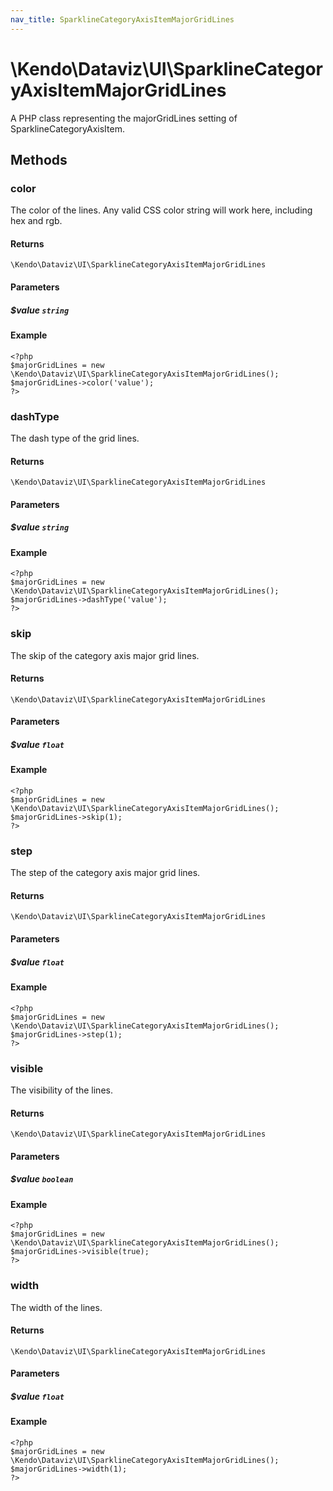 ```yaml
---
nav_title: SparklineCategoryAxisItemMajorGridLines
---
```


# \Kendo\Dataviz\UI\SparklineCategoryAxisItemMajorGridLines

A PHP class representing the majorGridLines setting of SparklineCategoryAxisItem.


## Methods

### color
The color of the lines. Any valid CSS color string will work here, including hex and rgb.

#### Returns
`\Kendo\Dataviz\UI\SparklineCategoryAxisItemMajorGridLines`

#### Parameters

##### $value `string`



#### Example 
    <?php
    $majorGridLines = new \Kendo\Dataviz\UI\SparklineCategoryAxisItemMajorGridLines();
    $majorGridLines->color('value');
    ?>

### dashType
The dash type of the grid lines.

#### Returns
`\Kendo\Dataviz\UI\SparklineCategoryAxisItemMajorGridLines`

#### Parameters

##### $value `string`



#### Example 
    <?php
    $majorGridLines = new \Kendo\Dataviz\UI\SparklineCategoryAxisItemMajorGridLines();
    $majorGridLines->dashType('value');
    ?>

### skip
The skip of the category axis major grid lines.

#### Returns
`\Kendo\Dataviz\UI\SparklineCategoryAxisItemMajorGridLines`

#### Parameters

##### $value `float`



#### Example 
    <?php
    $majorGridLines = new \Kendo\Dataviz\UI\SparklineCategoryAxisItemMajorGridLines();
    $majorGridLines->skip(1);
    ?>

### step
The step of the category axis major grid lines.

#### Returns
`\Kendo\Dataviz\UI\SparklineCategoryAxisItemMajorGridLines`

#### Parameters

##### $value `float`



#### Example 
    <?php
    $majorGridLines = new \Kendo\Dataviz\UI\SparklineCategoryAxisItemMajorGridLines();
    $majorGridLines->step(1);
    ?>

### visible
The visibility of the lines.

#### Returns
`\Kendo\Dataviz\UI\SparklineCategoryAxisItemMajorGridLines`

#### Parameters

##### $value `boolean`



#### Example 
    <?php
    $majorGridLines = new \Kendo\Dataviz\UI\SparklineCategoryAxisItemMajorGridLines();
    $majorGridLines->visible(true);
    ?>

### width
The width of the lines.

#### Returns
`\Kendo\Dataviz\UI\SparklineCategoryAxisItemMajorGridLines`

#### Parameters

##### $value `float`



#### Example 
    <?php
    $majorGridLines = new \Kendo\Dataviz\UI\SparklineCategoryAxisItemMajorGridLines();
    $majorGridLines->width(1);
    ?>

